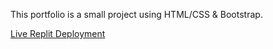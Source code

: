 This portfolio is a small project using HTML/CSS & Bootstrap.



[Live Replit Deployment](https://portfolio-1.jabranghafoor.repl.co/)
